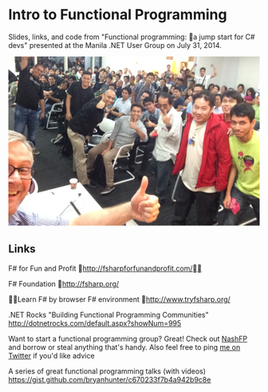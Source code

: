 # Intro to Functional Programming

Slides, links, and code from "Functional programming: a jump start for C# devs"
presented at the Manila .NET User Group on July 31, 2014.

![selfie](phinug-fp.jpg?raw=true)

## Links
F# for Fun and Profit
http://fsharpforfunandprofit.com/

F# Foundation
http://fsharp.org/

Learn F# by browser F# environment
http://www.tryfsharp.org/

.NET Rocks "Building Functional Programming Communities"
http://dotnetrocks.com/default.aspx?showNum=995

Want to start a functional programming group? Great!
Check out [NashFP](http://nashfp.org/) and borrow or steal anything that's handy.
Also feel free to ping [me on Twitter](https://twitter.com/bryan_hunter) if you'd like advice

A series of great functional programming talks (with videos)
https://gist.github.com/bryanhunter/c670233f7b4a942b9c8e
